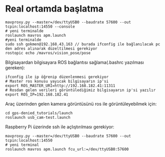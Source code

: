 # Real ortamda başlatma

```
mavproxy.py --master=/dev/ttyUSB0 --baudrate 57600 --out tcpin:localhost:14550 --console
# yeni terminalde
roslaunch mavros apm.launch
#yeni terminalde
sudo ssh gokmen@192.168.43.163 // burada ifconfig ile bağlanılacak pc den adres alınarak düzeltilmesi gerekiyor
rostopic echo /mavros/vision_pose/pose
```

Bilgisayardan bilgisayara ROS bağlantısı sağlama(.bashrc yazılması gereken):
```
ifconfig ile ip öğrenip düzenlenmesi gerekiyor
# Master ros konusu yayıcak bilgisayarın ip'si
export ROS_MASTER_URI=http://192.168.182.41:11311
# Rosdan gelen verileri görüntülediğimiz bilgisayarın ip'si yazılır
export ROS_IP=192.168.182.41
```

Araç üzerinden gelen kamera görüntüsünü ros ile görüntüleyebilmek için:
```
cd gps-denied_tutorials/launch
roslaunch usb_cam-test.launch
```
Raspberry Pi üzerinde ssh ile açlıştırılması gerekiyor:

```
mavproxy.py --master=/dev/ttyUSB0 --baudrate 57600 --out tcpin:localhost:14550
# yeni terminal
roslaunch mavros apm.launch fcu_url:=/dev/ttyUSB0:57600
```
